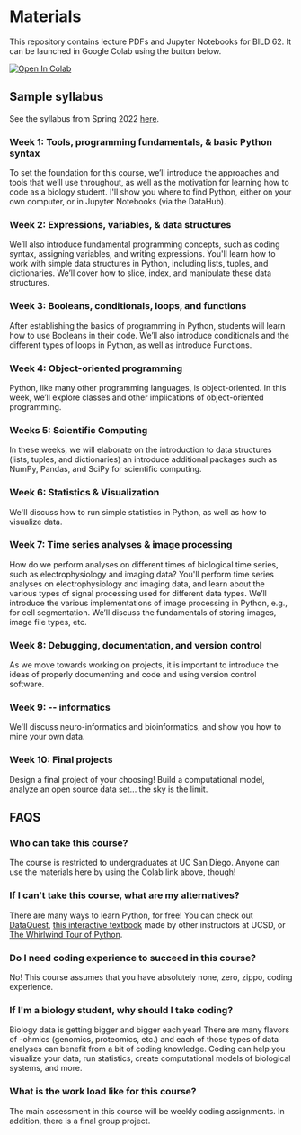 # Materials
This repository contains lecture PDFs and Jupyter Notebooks for BILD 62. It can be launched in Google Colab using the button below. 

[![Open In Colab](https://colab.research.google.com/assets/colab-badge.svg)](http://colab.research.google.com/github/BILD62/Materials)

## Sample syllabus
See the syllabus from Spring 2022 [here](https://docs.google.com/document/d/1Kyvg3YfXk5dEtC39p5jnzOIm4GVkCKy70Ml_Xp5rnQU/edit?usp=sharing).

### Week 1: Tools, programming fundamentals, & basic Python syntax
To set the foundation for this course, we’ll introduce the approaches and tools that we’ll use throughout, as well as the motivation for learning how to code as a biology student. I'll show you where to find Python, either on your own computer, or in Jupyter Notebooks (via the DataHub). 

### Week 2: Expressions, variables, & data structures
We’ll also introduce fundamental programming concepts, such as coding syntax, assigning variables, and writing expressions. You'll learn how to work with simple data structures in Python, including lists, tuples, and dictionaries. We’ll cover how to slice, index, and manipulate these data structures.

### Week 3: Booleans, conditionals, loops, and functions
After establishing the basics of programming in Python, students will learn how to use Booleans in their code. We’ll also introduce conditionals and the different types of loops in Python, as well as introduce Functions.

### Week 4: Object-oriented programming
Python, like many other programming languages, is object-oriented. In this week, we’ll explore classes and other implications of object-oriented programming.

### Weeks 5: Scientific Computing
In these weeks, we will elaborate on the introduction to data structures (lists, tuples, and dictionaries) an introduce additional packages such as NumPy, Pandas, and SciPy for scientific computing.

### Week 6: Statistics & Visualization
We'll discuss how to run simple statistics in Python, as well as how to visualize data.

### Week 7: Time series analyses & image processing
How do we perform analyses on different times of biological time series, such as electrophysiology and imaging data? You'll perform time series analyses on electrophysiology and imaging data, and learn about the various types of signal processing used for different data types. We’ll introduce the various implementations of image processing in Python, e.g., for cell segmentation. We’ll discuss the fundamentals of storing images, image file types, etc.

### Week 8: Debugging, documentation, and version control
As we move towards working on projects, it is important to introduce the ideas of properly documenting and code and using version control software.

### Week 9: -- informatics
We'll discuss neuro-informatics and bioinformatics, and show you how to mine your own data.

### Week 10: Final projects
Design a final project of your choosing! Build a computational model, analyze an open source data set... the sky is the limit.

## FAQS
### Who can take this course?
The course is restricted to undergraduates at UC San Diego. Anyone can use the materials here by using the Colab link above, though!

### If I can't take this course, what are my alternatives?
There are many ways to learn Python, for free! You can check out [DataQuest](dataquest.io), [this interactive textbook](https://stepik.org/course/56730/syllabus) made by other instructors at UCSD, or [The Whirlwind Tour of Python](https://github.com/jakevdp/WhirlwindTourOfPython/).

### Do I need coding experience to succeed in this course?
No! This course assumes that you have absolutely none, zero, zippo, coding experience.

### If I'm a biology student, why should I take coding?
Biology data is getting bigger and bigger each year! There are many flavors of -ohmics (genomics, proteomics, etc.) and each of those types of data analyses can benefit from a bit of coding knowledge. Coding can help you visualize your data, run statistics, create computational models of biological systems, and more. 

### What is the work load like for this course?
The main assessment in this course will be weekly coding assignments. In addition, there is a final group project.

